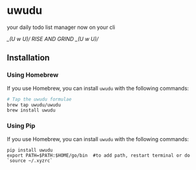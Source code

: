 # uwudu

your daily todo list manager now on your cli

*\_(U w U)_/ RISE AND GRIND \_(U w U)_/*

## Installation
### Using Homebrew

If you use Homebrew, you can install `uwudu` with the following commands:

```bash
# Tap the uwudu formulae
brew tap uwudu/uwudu
brew install uwudu
```

### Using Pip

If you use Homebrew, you can install `uwudu` with the following commands:

```shell
pip install uwudu
export PATH=$PATH:$HOME/go/bin  #to add path, restart terminal or do `source ~/.xyzrc`
```


